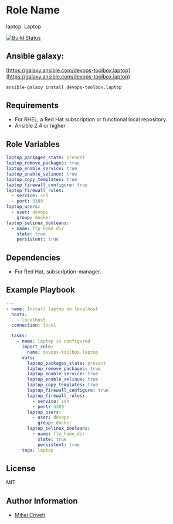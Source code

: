 Role Name
=========

laptop: Laptop

[![Build Status](https://travis-ci.org/cmihai-ansible/laptop.svg?branch=master)](https://travis-ci.org/cmihai-ansible/laptop)

Ansible galaxy:
---------------

[https://galaxy.ansible.com/devops-toolbox.laptop](https://galaxy.ansible.com/devops-toolbox.laptop)

```bash
ansible-galaxy install devops-toolbox.laptop
```

Requirements
------------

- For RHEL, a Red Hat subscription or functional local repository.
- Ansible 2.4 or higher

Role Variables
--------------

```yaml
laptop_packages_state: present
laptop_remove_packages: true
laptop_enable_service: true
laptop_enable_selinux: true
laptop_copy_templates: true
laptop_firewall_configure: true
laptop_firewall_rules:
  - service: ssh
  - port: 3389
laptop_users:
  - user: devops
    group: docker
laptop_selinux_booleans:
  - name: ftp_home_dir
    state: true
    persistent: true
```

Dependencies
------------

- For Red Hat, subscription-manager.

Example Playbook
----------------

```yaml
---
- name: Install laptop on localhost
  hosts:
    - localhost
  connection: local

  tasks:
    - name: laptop is configured
      import_role:
        name: devops-toolbox.laptop
      vars:
        laptop_packages_state: present
        laptop_remove_packages: true
        laptop_enable_service: true
        laptop_enable_selinux: true
        laptop_copy_templates: true
        laptop_firewall_configure: true
        laptop_firewall_rules:
          - service: ssh
          - port: 3389
        laptop_users:
          - user: devops
            group: docker
        laptop_selinux_booleans:
          - name: ftp_home_dir
            state: true
            persistent: true
      tags: laptop
```

License
-------

MIT

Author Information
------------------

- [Mihai Criveti](https://www.linkedin.com/in/devops-toolbox.)
